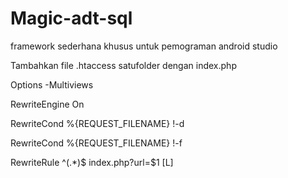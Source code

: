 # Magic-adt-sql
framework sederhana khusus untuk pemograman android studio

Tambahkan file .htaccess satufolder dengan index.php

Options -Multiviews

RewriteEngine On

RewriteCond %{REQUEST_FILENAME} !-d

RewriteCond %{REQUEST_FILENAME} !-f

RewriteRule ^(.*)$ index.php?url=$1 [L] 

